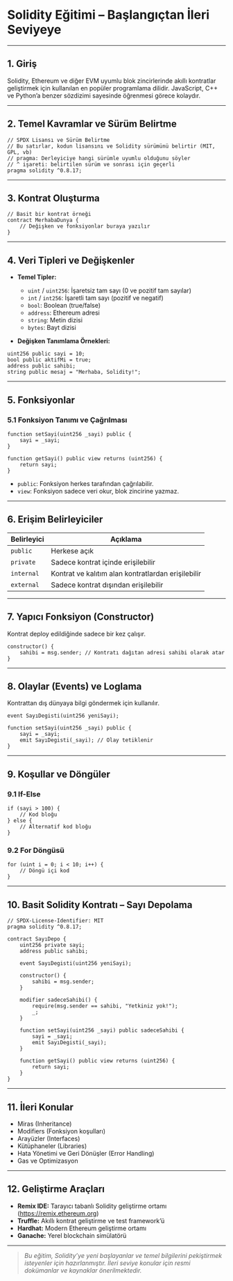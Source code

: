 # Solidity Eğitimi – Başlangıçtan İleri Seviyeye

---

## 1. Giriş

Solidity, Ethereum ve diğer EVM uyumlu blok zincirlerinde akıllı kontratlar geliştirmek için kullanılan en popüler programlama dilidir. JavaScript, C++ ve Python’a benzer sözdizimi sayesinde öğrenmesi görece kolaydır.

---

## 2. Temel Kavramlar ve Sürüm Belirtme

```solidity
// SPDX Lisansı ve Sürüm Belirtme
// Bu satırlar, kodun lisansını ve Solidity sürümünü belirtir (MIT, GPL, vb)
// pragma: Derleyiciye hangi sürümle uyumlu olduğunu söyler
// ^ işareti: belirtilen sürüm ve sonrası için geçerli
pragma solidity ^0.8.17;
```

---

## 3. Kontrat Oluşturma

```solidity
// Basit bir kontrat örneği
contract MerhabaDunya {
    // Değişken ve fonksiyonlar buraya yazılır
}
```

---

## 4. Veri Tipleri ve Değişkenler

- **Temel Tipler:**  
  - `uint` / `uint256`: İşaretsiz tam sayı (0 ve pozitif tam sayılar)  
  - `int` / `int256`: İşaretli tam sayı (pozitif ve negatif)  
  - `bool`: Boolean (true/false)  
  - `address`: Ethereum adresi  
  - `string`: Metin dizisi  
  - `bytes`: Bayt dizisi  

- **Değişken Tanımlama Örnekleri:**

```solidity
uint256 public sayi = 10;
bool public aktifMi = true;
address public sahibi;
string public mesaj = "Merhaba, Solidity!";
```

---

## 5. Fonksiyonlar

### 5.1 Fonksiyon Tanımı ve Çağrılması

```solidity
function setSayi(uint256 _sayi) public {
    sayi = _sayi;
}

function getSayi() public view returns (uint256) {
    return sayi;
}
```

- `public`: Fonksiyon herkes tarafından çağrılabilir.  
- `view`: Fonksiyon sadece veri okur, blok zincirine yazmaz.

---

## 6. Erişim Belirleyiciler

| Belirleyici | Açıklama                                  |
|-------------|-------------------------------------------|
| `public`    | Herkese açık                              |
| `private`   | Sadece kontrat içinde erişilebilir        |
| `internal`  | Kontrat ve kalıtım alan kontratlardan erişilebilir |
| `external`  | Sadece kontrat dışından erişilebilir      |

---

## 7. Yapıcı Fonksiyon (Constructor)

Kontrat deploy edildiğinde sadece bir kez çalışır.

```solidity
constructor() {
    sahibi = msg.sender; // Kontratı dağıtan adresi sahibi olarak atar
}
```

---

## 8. Olaylar (Events) ve Loglama

Kontrattan dış dünyaya bilgi göndermek için kullanılır.

```solidity
event SayıDegisti(uint256 yeniSayi);

function setSayi(uint256 _sayi) public {
    sayi = _sayi;
    emit SayıDegisti(_sayi); // Olay tetiklenir
}
```

---

## 9. Koşullar ve Döngüler

### 9.1 If-Else

```solidity
if (sayi > 100) {
    // Kod bloğu
} else {
    // Alternatif kod bloğu
}
```

### 9.2 For Döngüsü

```solidity
for (uint i = 0; i < 10; i++) {
    // Döngü içi kod
}
```

---

## 10. Basit Solidity Kontratı – Sayı Depolama

```solidity
// SPDX-License-Identifier: MIT
pragma solidity ^0.8.17;

contract SayıDepo {
    uint256 private sayi;
    address public sahibi;

    event SayıDegisti(uint256 yeniSayi);

    constructor() {
        sahibi = msg.sender;
    }

    modifier sadeceSahibi() {
        require(msg.sender == sahibi, "Yetkiniz yok!");
        _;
    }

    function setSayi(uint256 _sayi) public sadeceSahibi {
        sayi = _sayi;
        emit SayıDegisti(_sayi);
    }

    function getSayi() public view returns (uint256) {
        return sayi;
    }
}
```

---

## 11. İleri Konular

- Miras (Inheritance)  
- Modifiers (Fonksiyon koşulları)  
- Arayüzler (Interfaces)  
- Kütüphaneler (Libraries)  
- Hata Yönetimi ve Geri Dönüşler (Error Handling)  
- Gas ve Optimizasyon  

---

## 12. Geliştirme Araçları

- **Remix IDE:** Tarayıcı tabanlı Solidity geliştirme ortamı (https://remix.ethereum.org)  
- **Truffle:** Akıllı kontrat geliştirme ve test framework’ü  
- **Hardhat:** Modern Ethereum geliştirme ortamı  
- **Ganache:** Yerel blockchain simülatörü  

---

> *Bu eğitim, Solidity’ye yeni başlayanlar ve temel bilgilerini pekiştirmek isteyenler için hazırlanmıştır. İleri seviye konular için resmi dokümanlar ve kaynaklar önerilmektedir.*
